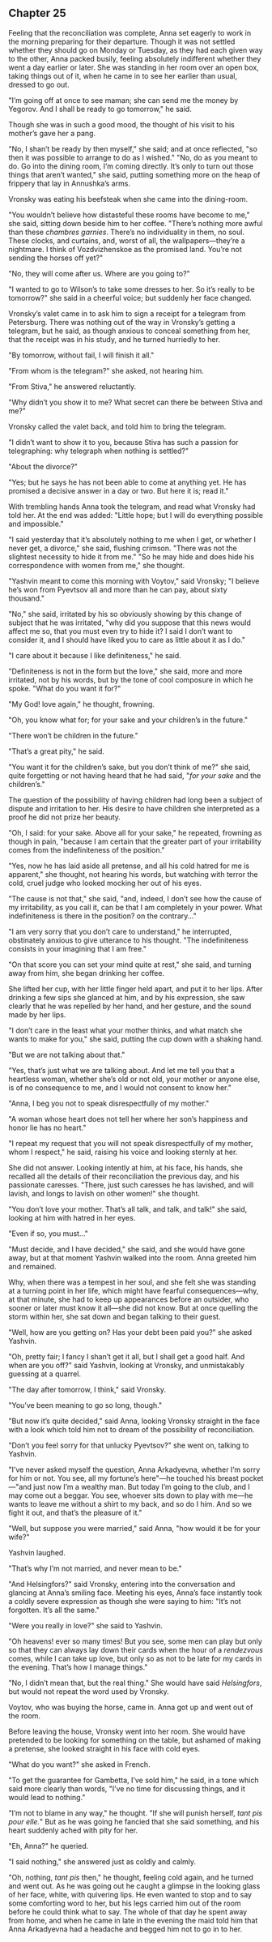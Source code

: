 ## Chapter 25


Feeling that the reconciliation was complete, Anna set eagerly to work
in the morning preparing for their departure. Though it was not settled
whether they should go on Monday or Tuesday, as they had each given way
to the other, Anna packed busily, feeling absolutely indifferent whether
they went a day earlier or later. She was standing in her room over an
open box, taking things out of it, when he came in to see her earlier
than usual, dressed to go out.

"I’m going off at once to see maman; she can send me the money by
Yegorov. And I shall be ready to go tomorrow," he said.

Though she was in such a good mood, the thought of his visit to his
mother’s gave her a pang.

"No, I shan’t be ready by then myself," she said; and at once reflected,
"so then it was possible to arrange to do as I wished." "No, do as you
meant to do. Go into the dining room, I’m coming directly. It’s only to
turn out those things that aren’t wanted," she said, putting something
more on the heap of frippery that lay in Annushka’s arms.

Vronsky was eating his beefsteak when she came into the dining-room.

"You wouldn’t believe how distasteful these rooms have become to me,"
she said, sitting down beside him to her coffee. "There’s nothing more
awful than these _chambres garnies_. There’s no individuality in them,
no soul. These clocks, and curtains, and, worst of all, the
wallpapers—they’re a nightmare. I think of Vozdvizhenskoe as the
promised land. You’re not sending the horses off yet?"

"No, they will come after us. Where are you going to?"

"I wanted to go to Wilson’s to take some dresses to her. So it’s really
to be tomorrow?" she said in a cheerful voice; but suddenly her face
changed.

Vronsky’s valet came in to ask him to sign a receipt for a telegram from
Petersburg. There was nothing out of the way in Vronsky’s getting a
telegram, but he said, as though anxious to conceal something from her,
that the receipt was in his study, and he turned hurriedly to her.

"By tomorrow, without fail, I will finish it all."

"From whom is the telegram?" she asked, not hearing him.

"From Stiva," he answered reluctantly.

"Why didn’t you show it to me? What secret can there be between Stiva
and me?"

Vronsky called the valet back, and told him to bring the telegram.

"I didn’t want to show it to you, because Stiva has such a passion for
telegraphing: why telegraph when nothing is settled?"

"About the divorce?"

"Yes; but he says he has not been able to come at anything yet. He has
promised a decisive answer in a day or two. But here it is; read it."

With trembling hands Anna took the telegram, and read what Vronsky had
told her. At the end was added: "Little hope; but I will do everything
possible and impossible."

"I said yesterday that it’s absolutely nothing to me when I get, or
whether I never get, a divorce," she said, flushing crimson. "There was
not the slightest necessity to hide it from me." "So he may hide and
does hide his correspondence with women from me," she thought.

"Yashvin meant to come this morning with Voytov," said Vronsky; "I
believe he’s won from Pyevtsov all and more than he can pay, about sixty
thousand."

"No," she said, irritated by his so obviously showing by this change of
subject that he was irritated, "why did you suppose that this news would
affect me so, that you must even try to hide it? I said I don’t want to
consider it, and I should have liked you to care as little about it as I
do."

"I care about it because I like definiteness," he said.

"Definiteness is not in the form but the love," she said, more and more
irritated, not by his words, but by the tone of cool composure in which
he spoke. "What do you want it for?"

"My God! love again," he thought, frowning.

"Oh, you know what for; for your sake and your children’s in the
future."

"There won’t be children in the future."

"That’s a great pity," he said.

"You want it for the children’s sake, but you don’t think of me?" she
said, quite forgetting or not having heard that he had said, "_for your
sake_ and the children’s."

The question of the possibility of having children had long been a
subject of dispute and irritation to her. His desire to have children
she interpreted as a proof he did not prize her beauty.

"Oh, I said: for your sake. Above all for your sake," he repeated,
frowning as though in pain, "because I am certain that the greater part
of your irritability comes from the indefiniteness of the position."

"Yes, now he has laid aside all pretense, and all his cold hatred for me
is apparent," she thought, not hearing his words, but watching with
terror the cold, cruel judge who looked mocking her out of his eyes.

"The cause is not that," she said, "and, indeed, I don’t see how the
cause of my irritability, as you call it, can be that I am completely in
your power. What indefiniteness is there in the position? on the
contrary..."

"I am very sorry that you don’t care to understand," he interrupted,
obstinately anxious to give utterance to his thought. "The
indefiniteness consists in your imagining that I am free."

"On that score you can set your mind quite at rest," she said, and
turning away from him, she began drinking her coffee.

She lifted her cup, with her little finger held apart, and put it to her
lips. After drinking a few sips she glanced at him, and by his
expression, she saw clearly that he was repelled by her hand, and her
gesture, and the sound made by her lips.

"I don’t care in the least what your mother thinks, and what match she
wants to make for you," she said, putting the cup down with a shaking
hand.

"But we are not talking about that."

"Yes, that’s just what we are talking about. And let me tell you that a
heartless woman, whether she’s old or not old, your mother or anyone
else, is of no consequence to me, and I would not consent to know her."

"Anna, I beg you not to speak disrespectfully of my mother."

"A woman whose heart does not tell her where her son’s happiness and
honor lie has no heart."

"I repeat my request that you will not speak disrespectfully of my
mother, whom I respect," he said, raising his voice and looking sternly
at her.

She did not answer. Looking intently at him, at his face, his hands, she
recalled all the details of their reconciliation the previous day, and
his passionate caresses. "There, just such caresses he has lavished, and
will lavish, and longs to lavish on other women!" she thought.

"You don’t love your mother. That’s all talk, and talk, and talk!" she
said, looking at him with hatred in her eyes.

"Even if so, you must..."

"Must decide, and I have decided," she said, and she would have gone
away, but at that moment Yashvin walked into the room. Anna greeted him
and remained.

Why, when there was a tempest in her soul, and she felt she was standing
at a turning point in her life, which might have fearful
consequences—why, at that minute, she had to keep up appearances before
an outsider, who sooner or later must know it all—she did not know. But
at once quelling the storm within her, she sat down and began talking to
their guest.

"Well, how are you getting on? Has your debt been paid you?" she asked
Yashvin.

"Oh, pretty fair; I fancy I shan’t get it all, but I shall get a good
half. And when are you off?" said Yashvin, looking at Vronsky, and
unmistakably guessing at a quarrel.

"The day after tomorrow, I think," said Vronsky.

"You’ve been meaning to go so long, though."

"But now it’s quite decided," said Anna, looking Vronsky straight in the
face with a look which told him not to dream of the possibility of
reconciliation.

"Don’t you feel sorry for that unlucky Pyevtsov?" she went on, talking
to Yashvin.

"I’ve never asked myself the question, Anna Arkadyevna, whether I’m
sorry for him or not. You see, all my fortune’s here"—he touched his
breast pocket—"and just now I’m a wealthy man. But today I’m going to
the club, and I may come out a beggar. You see, whoever sits down to
play with me—he wants to leave me without a shirt to my back, and so do
I him. And so we fight it out, and that’s the pleasure of it."

"Well, but suppose you were married," said Anna, "how would it be for
your wife?"

Yashvin laughed.

"That’s why I’m not married, and never mean to be."

"And Helsingfors?" said Vronsky, entering into the conversation and
glancing at Anna’s smiling face. Meeting his eyes, Anna’s face instantly
took a coldly severe expression as though she were saying to him: "It’s
not forgotten. It’s all the same."

"Were you really in love?" she said to Yashvin.

"Oh heavens! ever so many times! But you see, some men can play but only
so that they can always lay down their cards when the hour of a
_rendezvous_ comes, while I can take up love, but only so as not to be
late for my cards in the evening. That’s how I manage things."

"No, I didn’t mean that, but the real thing." She would have said
_Helsingfors_, but would not repeat the word used by Vronsky.

Voytov, who was buying the horse, came in. Anna got up and went out of
the room.

Before leaving the house, Vronsky went into her room. She would have
pretended to be looking for something on the table, but ashamed of
making a pretense, she looked straight in his face with cold eyes.

"What do you want?" she asked in French.

"To get the guarantee for Gambetta, I’ve sold him," he said, in a tone
which said more clearly than words, "I’ve no time for discussing things,
and it would lead to nothing."

"I’m not to blame in any way," he thought. "If she will punish herself,
_tant pis pour elle._" But as he was going he fancied that she said
something, and his heart suddenly ached with pity for her.

"Eh, Anna?" he queried.

"I said nothing," she answered just as coldly and calmly.

"Oh, nothing, _tant pis_ then," he thought, feeling cold again, and he
turned and went out. As he was going out he caught a glimpse in the
looking glass of her face, white, with quivering lips. He even wanted to
stop and to say some comforting word to her, but his legs carried him
out of the room before he could think what to say. The whole of that day
he spent away from home, and when he came in late in the evening the
maid told him that Anna Arkadyevna had a headache and begged him not to
go in to her.



